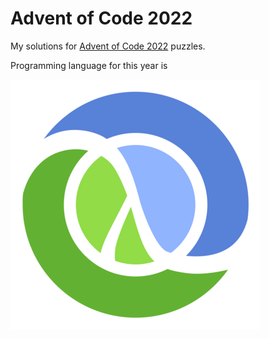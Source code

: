 # Advent of Code 2022

My solutions for [Advent of Code 2022](https://adventofcode.com/2022) puzzles.

Programming language for this year is

[![Clojure](images/clojure-logo.png)](https://clojure.org/)
